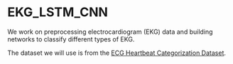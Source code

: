 # EKG_LSTM_CNN
We work on preprocessing electrocardiogram (EKG) data and building networks to classify different types of EKG.

The dataset we will use is from the [ECG Heartbeat Categorization Dataset](https://www.kaggle.com/shayanfazeli/heartbeat). 
